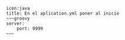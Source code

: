 
```ad-info
icon:java
title: En el aplication.yml poner al inicio
~~~groovy
server:  
    port: 9999
~~~

```

